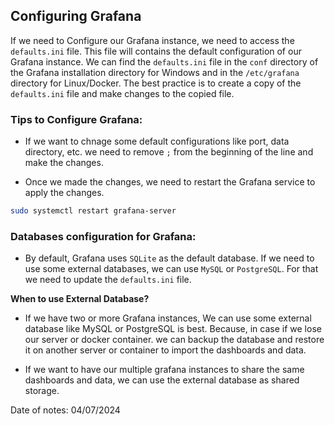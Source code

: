 ## Configuring Grafana

If we need to Configure our Grafana instance, we need to access the `defaults.ini` file. This file will contains the default configuration of our Grafana instance. We can find the `defaults.ini` file in the `conf` directory of the Grafana installation directory for Windows and in the `/etc/grafana` directory for Linux/Docker. The best practice is to create a copy of the `defaults.ini` file and make changes to the copied file. 

### Tips to Configure Grafana:

- If we want to chnage some default configurations like port, data directory, etc. we need to remove `;` from the beginning of the line and make the changes.

- Once we made the changes, we need to restart the Grafana service to apply the changes.
```bash
sudo systemctl restart grafana-server
```

### Databases configuration for Grafana:

- By default, Grafana uses `SQLite` as the default database. If we need to use some external databases, we can use `MySQL` or `PostgreSQL`. For that we need to update the `defaults.ini` file.

**When to use External Database?**

- If we have two or more Grafana instances, We can use some external database like MySQL or PostgreSQL is best. Because, in case if we lose our server or docker container. we can backup the database and restore it on another server or container to import the dashboards and data.

- If we want to have our multiple grafana instances to share the same dashboards and data, we can use the external database as shared storage.

Date of notes: 04/07/2024